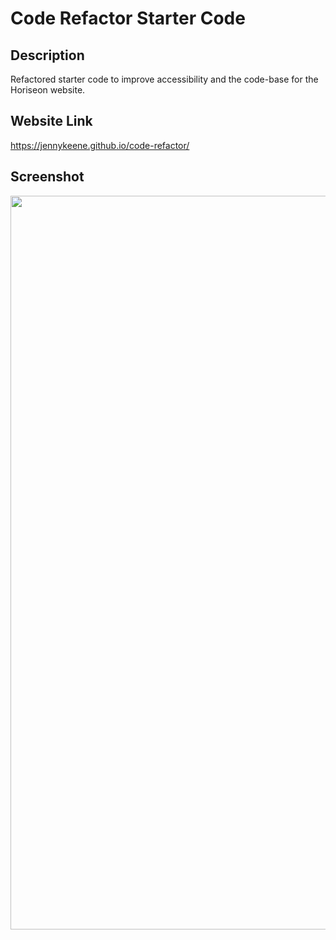 # Code Refactor Starter Code
## Description
Refactored starter code to improve accessibility and the code-base for the Horiseon website.  

## Website Link
https://jennykeene.github.io/code-refactor/

## Screenshot
<img width="1174" src="https://user-images.githubusercontent.com/92952780/140671334-d04e6d05-fd2a-4ed1-bf4d-ef710c86fd7f.png">
